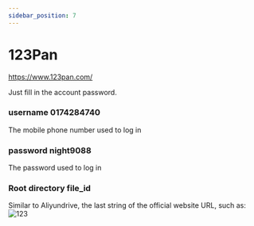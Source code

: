```yaml
---
sidebar_position: 7
---
```


# 123Pan
https://www.123pan.com/

Just fill in the account password.

### username 0174284740 
The mobile phone number used to log in
### password night9088
The password used to log in
### Root directory file_id
Similar to Aliyundrive, the last string of the official website URL, such as:
![123](https://store.heytapimage.com/cdo-portal/feedback/202111/24/69d5659d67337108505af5411358c0b9.png)
